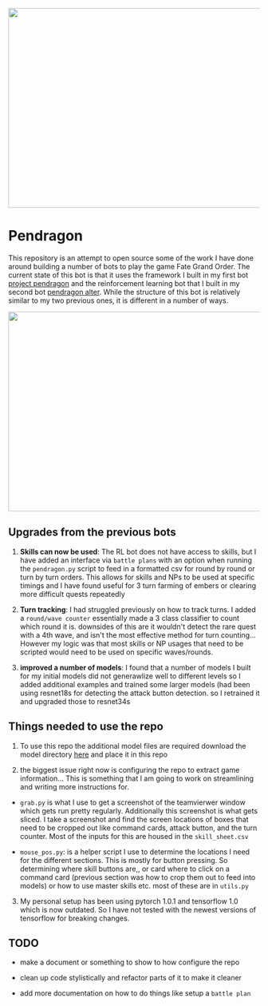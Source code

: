 <p align="center">
  <img width="640" height="400" src="https://cdn-images-1.medium.com/max/1200/1*OW5YsC_XyyBn6bakstvxaA.jpeg">
</p>

# Pendragon

This repository is an attempt to open source some of the work I have done around building a number of bots to play the game Fate Grand Order. The current state of this bot is that it uses the framework I built in my first bot [project pendragon](https://github.com/sugi-chan/project_pendragon) and the reinforcement learning bot that I built in my second bot [pendragon alter](https://github.com/sugi-chan/Pendragon_Alter). While the structure of this bot is relatively similar to my two previous ones, it is different in a number of ways.

<p align="center">
  <img width="640" height="400" src="https://cdn-images-1.medium.com/max/800/1*SfuIcXBrkxRGTWIiYIQ2dA.gif">
</p>

## Upgrades from the previous bots

1) **Skills can now be used**: The RL bot does not have access to skills, but I have added an interface via `battle plans` with an option when running the `pendragon.py` script to feed in a formatted csv for round by round or turn by turn orders. This allows for skills and NPs to be used at specific timings and I have found useful for 3 turn farming of embers or clearing more difficult quests repeatedly

2) **Turn tracking**: I had struggled previously on how to track turns. I added a `round/wave counter` essentially made a 3 class classifier to count which round it is. downsides of this are it wouldn't detect the rare quest with a 4th wave, and isn't the most effective method for turn counting... However my logic was that most skills or NP usages that need to be scripted would need to be used on specific waves/rounds.

3) **improved a number of models**: I found that a number of models I built for my initial models did not generawlize well to different levels so I added additional examples and trained some larger models (had been using resnet18s for detecting the attack button detection. so I retrained it and upgraded those to resnet34s

## Things needed to use the repo

1) To use this repo the additional model files are required download the model directory [here](https://drive.google.com/drive/folders/1JPgKi9n4vs0sEtbgji2NK5Bn5-nEcY-g?usp=sharing) and place it in this repo

2) the biggest issue right now is configuring the repo to extract game information... This is something that I am going to work on streamlining and writing more instructions for.

- `grab.py` is what I use to get a screenshot of the teamvierwer window which gets run pretty regularly. Additionally this screenshot is what gets sliced. I take a screenshot and find the screen locations of boxes that need to be cropped out like command cards, attack button, and the turn counter. Most of the inputs for this are housed in the `skill_sheet.csv`

- `mouse_pos.py`: is a helper script I use to determine the locations I need for the different sections. This is mostly for button pressing. So determining where skill buttons are,, or card where to click on a command card (previous section was how to crop them out to feed into models) or how to use master skills etc. most of these are in `utils.py`

3) My personal setup has been using pytorch 1.0.1 and tensorflow 1.0 which is now outdated. So I have not tested with the newest versions of tensorflow for breaking changes.

## TODO

- make a document or something to show to how configure the repo

- clean up code stylistically and refactor parts of it to make it cleaner

- add more documentation on how to do things like setup a `battle plan`

